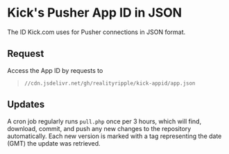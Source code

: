 # Kick's Pusher App ID in JSON
The ID Kick.com uses for Pusher connections in JSON format.  

## Request
Access the App ID by requests to  
 > `//cdn.jsdelivr.net/gh/realityripple/kick-appid/app.json`  

## Updates
A cron job regularly runs `pull.php` once per 3 hours, which will find, download, commit, and push any new changes to the repository automatically. Each new version is marked with a tag representing the date (GMT) the update was retrieved.
